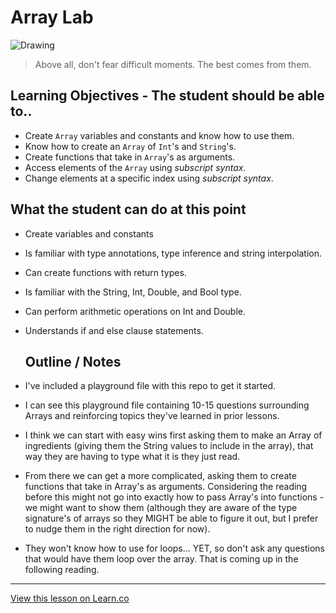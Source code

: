 # Array Lab

![Drawing](https://upload.wikimedia.org/wikipedia/en/thumb/7/78/Rita_Levi-Montalcini_bandw.jpg/220px-Rita_Levi-Montalcini_bandw.jpg)

> Above all, don't fear difficult moments. The best comes from them.

## Learning Objectives - The student should be able to..

- Create `Array` variables and constants and know how to use them.
- Know how to create an `Array` of `Int`'s and `String`'s.
- Create functions that take in `Array`'s as arguments.
- Access elements of the `Array` using _subscript syntax_.
- Change elements at a specific index using _subscript syntax_.

## What the student can do at this point

- Create variables and constants
- Is familiar with type annotations, type inference and string interpolation.
- Can create functions with return types.
- Is familiar with the String, Int, Double, and Bool type.
- Can perform arithmetic operations on Int and Double.
- Understands if and else clause statements.

  ## Outline / Notes

- I've included a playground file with this repo to get it started.
- I can see this playground file containing 10-15 questions surrounding Arrays and reinforcing topics they've learned in prior lessons.
- I think we can start with easy wins first asking them to make an Array of ingredients (giving them the String values to include in the array), that way they are having to type what it is they just read.
- From there we can get a more complicated, asking them to create functions that take in Array's as arguments. Considering the reading before this might not go into exactly how to pass Array's into functions - we might want to show them (although they are aware of the type signature's of arrays so they MIGHT be able to figure it out, but I prefer to nudge them in the right direction for now).
- They won't know how to use for loops... YET, so don't ask any questions that would have them loop over the array. That is coming up in the following reading.

--------------------------------------------------------------------------------

[View this lesson on Learn.co](https://learn.co/lessons/ArrayLab)
